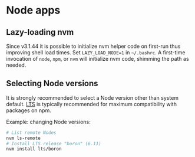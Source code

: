 # Node apps

## Lazy-loading nvm

Since v3.1.44 it is possible to initialize nvm helper code on first-run thus improving shell load times. Set `LAZY_LOAD_NODE=1`  in `~/.bashrc`. A first-time invocation of `node`, `npm`, or `nvm` will initialize nvm code, shimming the path as needed.

## Selecting Node versions
It is strongly recommended to select a Node version other than system default. [LTS](https://github.com/nodejs/LTS) is typically recommended for maximum compatibility with packages on npm.

Example: changing Node versions:

```bash
# List remote Nodes
nvm ls-remote
# Install LTS release "boron" (6.11)
nvm install lts/boron
```

